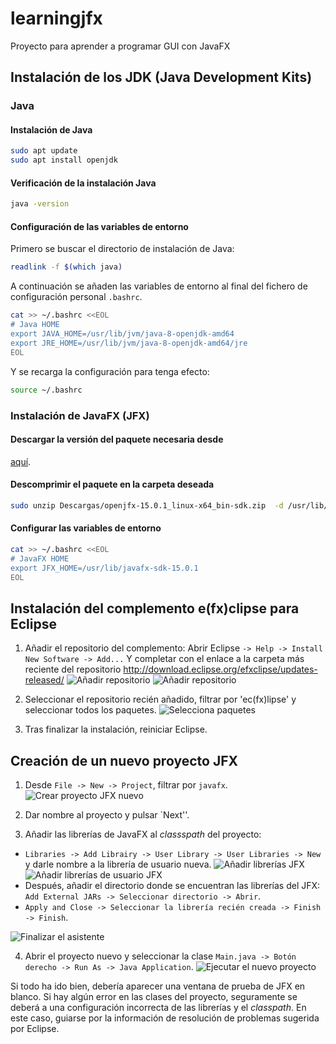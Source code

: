 # learningjfx
Proyecto para aprender a programar GUI con JavaFX

## Instalación de los JDK (Java Development Kits)
### Java
#### Instalación de Java
```bash
sudo apt update
sudo apt install openjdk
```
#### Verificación de la instalación Java
```bash
java -version
```
#### Configuración de las variables de entorno
Primero se buscar el directorio de instalación de Java:
```bash
readlink -f $(which java)
```
A continuación se añaden las variables de entorno al final del fichero de
configuración personal `.bashrc`.
```bash
cat >> ~/.bashrc <<EOL
# Java HOME
export JAVA_HOME=/usr/lib/jvm/java-8-openjdk-amd64
export JRE_HOME=/usr/lib/jvm/java-8-openjdk-amd64/jre
EOL
```
Y se recarga la configuración para tenga efecto:
```bash
source ~/.bashrc
```
### Instalación de JavaFX (JFX)
#### Descargar la versión del paquete necesaria desde
[aquí](https://gluonhq.com/products/javafx/).

#### Descomprimir el paquete en la carpeta deseada
```bash
sudo unzip Descargas/openjfx-15.0.1_linux-x64_bin-sdk.zip  -d /usr/lib/
```
#### Configurar las variables de entorno
```bash
cat >> ~/.bashrc <<EOL
# JavaFX HOME
export JFX_HOME=/usr/lib/javafx-sdk-15.0.1
EOL
```

## Instalación del complemento e(fx)clipse para Eclipse
1. Añadir el repositorio del complemento:
Abrir Eclipse  `-> Help -> Install New Software -> Add...`
Y completar con el enlace a la carpeta más reciente del repositorio
http://download.eclipse.org/efxclipse/updates-released/
![Añadir repositorio](./images/1_add_repository.png)
![Añadir repositorio](./images/2_add_repository.png)

2. Seleccionar el repositorio recién añadido, filtrar por
'ec(fx)lipse' y seleccionar todos los paquetes.
![Selecciona paquetes](./images/3_select_packages.png)

3. Tras finalizar la instalación, reiniciar Eclipse.

## Creación de un nuevo proyecto JFX

1. Desde `File -> New -> Project`, filtrar por `javafx`.
![Crear proyecto JFX nuevo](./images/4_select_project.png)

2. Dar nombre al proyecto y pulsar `Next''.

3. Añadir las librerías de JavaFX al _classspath_ del proyecto:
- `Libraries -> Add Librairy -> User Library -> User Libraries -> New` y darle
nombre a la librería de usuario nueva.
![Añadir librerías JFX](./images/5_add_user_library.png)
![Añadir librerías de usuario JFX](./images/6_user_library.png)
- Después, añadir el directorio donde se encuentran las librerías del JFX:
`Add External JARs -> Seleccionar directorio -> Abrir`.
- `Apply and Close -> Seleccionar la librería recién creada -> Finish -> Finish`.

![Finalizar el asistente](./images/7_finish_new_jfxproject.png)

4. Abrir el proyecto nuevo y seleccionar la clase `Main.java -> Botón derecho -> Run As -> Java Application`.
![Ejecutar el nuevo proyecto](./images/8_open_project.png)

Si todo ha ido bien, debería aparecer una ventana de prueba de JFX en blanco.
Si hay algún error en las clases del proyecto, seguramente se deberá a una
configuración incorrecta de las librerías y el _classpath_. En este caso,
guiarse por la información de resolución de problemas sugerida por Eclipse.
